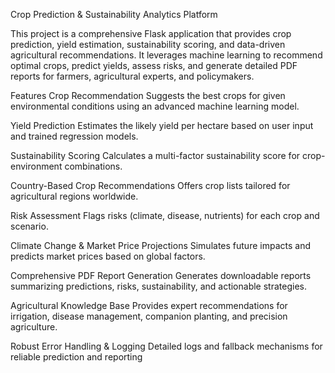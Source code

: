 Crop Prediction & Sustainability Analytics Platform

This project is a comprehensive Flask application that provides crop prediction, yield estimation, sustainability scoring, and data-driven agricultural recommendations. It leverages machine learning to recommend optimal crops, predict yields, assess risks, and generate detailed PDF reports for farmers, agricultural experts, and policymakers.

Features
Crop Recommendation
Suggests the best crops for given environmental conditions using an advanced machine learning model.

Yield Prediction
Estimates the likely yield per hectare based on user input and trained regression models.

Sustainability Scoring
Calculates a multi-factor sustainability score for crop-environment combinations.

Country-Based Crop Recommendations
Offers crop lists tailored for agricultural regions worldwide.

Risk Assessment
Flags risks (climate, disease, nutrients) for each crop and scenario.

Climate Change & Market Price Projections
Simulates future impacts and predicts market prices based on global factors.

Comprehensive PDF Report Generation
Generates downloadable reports summarizing predictions, risks, sustainability, and actionable strategies.

Agricultural Knowledge Base
Provides expert recommendations for irrigation, disease management, companion planting, and precision agriculture.

Robust Error Handling & Logging
Detailed logs and fallback mechanisms for reliable prediction and reporting
